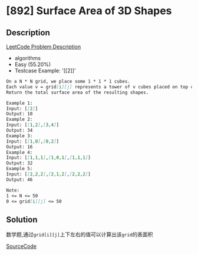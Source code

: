 # [892] Surface Area of 3D Shapes

## Description

[LeetCode Problem Description](https://leetcode.com/problems/surface-area-of-3d-shapes/description/)

* algorithms
* Easy (55.20%)
* Testcase Example:  '[[2]]'

```md
On a N * N grid, we place some 1 * 1 * 1 cubes.
Each value v = grid[i][j] represents a tower of v cubes placed on top of grid cell (i, j).
Return the total surface area of the resulting shapes.

Example 1:
Input: [[2]]
Output: 10
Example 2:
Input: [[1,2],[3,4]]
Output: 34
Example 3:
Input: [[1,0],[0,2]]
Output: 16
Example 4:
Input: [[1,1,1],[1,0,1],[1,1,1]]
Output: 32
Example 5:
Input: [[2,2,2],[2,1,2],[2,2,2]]
Output: 46

Note:
1 <= N <= 50
0 <= grid[i][j] <= 50

```

## Solution

数学题,通过`grid[i][j]`上下左右的值可以计算出该`grid`的表面积

[SourceCode](./solution.js)
